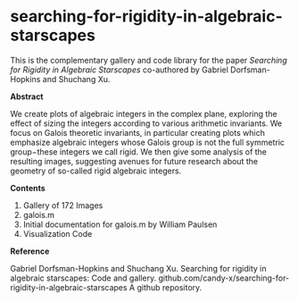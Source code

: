 # searching-for-rigidity-in-algebraic-starscapes

This is the complementary gallery and code library for the paper *Searching for Rigidity in Algebraic Starscapes* co-authored by Gabriel Dorfsman-Hopkins and Shuchang Xu. 

**Abstract**

We create plots of algebraic integers in the complex plane, exploring the effect of sizing the integers according to various arithmetic invariants. We focus on Galois theoretic invariants, in particular creating plots which emphasize algebraic integers whose Galois group is not the full symmetric group−these integers we call rigid. We then give some analysis of the resulting images, suggesting avenues for future research about the geometry of so-called rigid algebraic integers.

**Contents**

1. Gallery of 172 Images 
2. galois.m
3. Initial documentation for galois.m by William Paulsen
4. Visualization Code


**Reference** 

Gabriel Dorfsman-Hopkins and Shuchang Xu. Searching for rigidity in algebraic starscapes: Code and gallery. github.com/candy-x/searching-for-rigidity-in-algebraic-starscapes A github repository.
